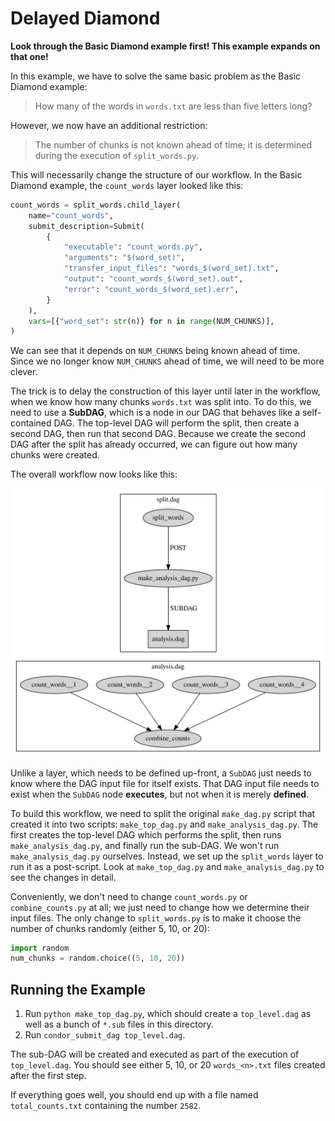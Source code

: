 # Delayed Diamond

**Look through the Basic Diamond example first! This example expands on that one!**

In this example, we have to solve the same basic problem as the Basic Diamond
example:

> How many of the words in `words.txt` are less than five letters long?

However, we now have an additional restriction:

> The number of chunks is not known ahead of time; it is determined during the 
> execution of `split_words.py`.

This will necessarily change the structure of our workflow. In the Basic Diamond
example, the `count_words` layer looked like this:

```python
count_words = split_words.child_layer(
    name="count_words",
    submit_description=Submit(
        {
            "executable": "count_words.py",
            "arguments": "$(word_set)",
            "transfer_input_files": "words_$(word_set).txt",
            "output": "count_words_$(word_set).out",
            "error": "count_words_$(word_set).err",
        }
    ),
    vars=[{"word_set": str(n)} for n in range(NUM_CHUNKS)],
)
```
We can see that it depends on `NUM_CHUNKS` being known ahead of time.
Since we no longer know `NUM_CHUNKS` ahead of time, we will need to be more
clever.

The trick is to delay the construction of this layer until later in the workflow,
when we know how many chunks `words.txt` was split into.
To do this, we need to use a **SubDAG**, which is a node in our DAG
that behaves like a self-contained DAG.
The top-level DAG will perform the split, then create a second DAG, then run
that second DAG.
Because we create the second DAG after the split has already occurred, we can
figure out how many chunks were created.

The overall workflow now looks like this:

![Delayed Diamond DAG](delayed_diamond.svg)

Unlike a layer, which needs to be defined up-front, a `SubDAG` just needs to know
where the DAG input file for itself exists.
That DAG input file needs to exist when the `SubDAG` node **executes**, but not
when it is merely **defined**.

To build this workflow, we need to split the original `make_dag.py` script
that created it into two scripts: `make_top_dag.py` and `make_analysis_dag.py`.
The first creates the top-level DAG which performs the split, then runs
`make_analysis_dag.py`, and finally run the sub-DAG.
We won't run `make_analysis_dag.py` ourselves.
Instead, we set up the `split_words` layer to run it as a post-script.
Look at `make_top_dag.py` and `make_analysis_dag.py` to see the changes in detail.

Conveniently, we don't need to change `count_words.py` or `combine_counts.py` 
at all; we just need to change how we determine their input files.
The only change to `split_words.py` is to make it choose the number of chunks
randomly (either 5, 10, or 20):
```python
import random
num_chunks = random.choice((5, 10, 20))
```

## Running the Example

1. Run `python make_top_dag.py`, which should create a `top_level.dag` as
   well as a bunch of `*.sub` files in this directory.
1. Run `condor_submit_dag top_level.dag`.

The sub-DAG will be created and executed as part of the execution of `top_level.dag`.
You should see either 5, 10, or 20 `words_<n>.txt` files created after the first step.

If everything goes well, you should end up with a file named `total_counts.txt`
containing the number `2582`.
